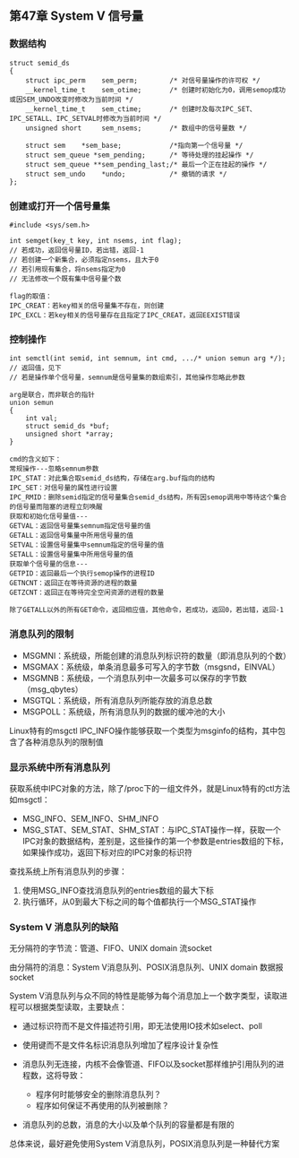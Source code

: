 ## 第47章 System V 信号量



### 数据结构

```
struct semid_ds 
{
    struct ipc_perm    sem_perm;        /* 对信号量操作的许可权 */
    __kernel_time_t    sem_otime;       /* 创建时初始化为0，调用semop成功或因SEM_UNDO改变时修改为当前时间 */
    __kernel_time_t    sem_ctime;       /* 创建时及每次IPC_SET、IPC_SETALL、IPC_SETVAL时修改为当前时间 */
    unsigned short     sem_nsems;       /* 数组中的信号量数 */

    struct sem    *sem_base;            /*指向第一个信号量 */
    struct sem_queue *sem_pending;      /* 等待处理的挂起操作 */
    struct sem_queue **sem_pending_last;/* 最后一个正在挂起的操作 */
    struct sem_undo    *undo;           /* 撤销的请求 */
};
```

### 创建或打开一个信号量集

```
#include <sys/sem.h>

int semget(key_t key, int nsems, int flag);
// 若成功，返回信号量ID，若出错，返回-1
// 若创建一个新集合，必须指定nsems，且大于0
// 若引用现有集合，将nsems指定为0
// 无法修改一个既有集中信号量个数

flag的取值：
IPC_CREAT：若key相关的信号量集不存在，则创建
IPC_EXCL：若key相关的信号量存在且指定了IPC_CREAT，返回EEXIST错误
```

### 控制操作

```
int semctl(int semid, int semnum, int cmd, .../* union semun arg */);
// 返回值，见下
// 若是操作单个信号量，semnum是信号量集的数组索引，其他操作忽略此参数

arg是联合，而非联合的指针
union semun
{
    int val;
    struct semid_ds *buf;
    unsigned short *array;
}

cmd的含义如下：
常规操作---忽略semnum参数
IPC_STAT：对此集合取semid_ds结构，存储在arg.buf指向的结构
IPC_SET：对信号量的属性进行设置
IPC_RMID：删除semid指定的信号量集合semid_ds结构，所有因semop调用中等待这个集合的信号量而阻塞的进程立刻唤醒
获取和初始化信号量值---
GETVAL：返回信号量集semnum指定信号量的值
GETALL：返回信号集量中所用信号量的值
SETVAL：设置信号量集中semnum指定的信号量的值
SETALL：设置信号量集中所用信号量的值
获取单个信号量的信息---
GETPID：返回最后一个执行semop操作的进程ID
GETNCNT：返回正在等待资源的进程的数量
GETZCNT：返回正在等待完全空闲资源的进程的数量

除了GETALL以外的所有GET命令，返回相应值，其他命令，若成功，返回0，若出错，返回-1
```

### 消息队列的限制

* MSGMNI：系统级，所能创建的消息队列标识符的数量（即消息队列的个数）
* MSGMAX：系统级，单条消息最多可写入的字节数（msgsnd，EINVAL）
* MSGMNB：系统级，一个消息队列中一次最多可以保存的字节数（msg_qbytes）
* MSGTQL：系统级，所有消息队列所能存放的消息总数
* MSGPOLL：系统级，所有消息队列的数据的缓冲池的大小

Linux特有的msgctl IPC_INFO操作能够获取一个类型为msginfo的结构，其中包含了各种消息队列的限制值

### 显示系统中所有消息队列

获取系统中IPC对象的方法，除了/proc下的一组文件外，就是Linux特有的ctl方法如msgctl：

* MSG_INFO、SEM_INFO、SHM_INFO
* MSG_STAT、SEM_STAT、SHM_STAT：与IPC_STAT操作一样，获取一个IPC对象的数据结构，差别是，这些操作的第一个参数是entries数组的下标，如果操作成功，返回下标对应的IPC对象的标识符

查找系统上所有消息队列的步骤：

1. 使用MSG_INFO查找消息队列的entries数组的最大下标
2. 执行循环，从0到最大下标之间的每个值都执行一个MSG_STAT操作

### System V 消息队列的缺陷

无分隔符的字节流：管道、FIFO、UNIX domain 流socket

由分隔符的消息：System V消息队列、POSIX消息队列、UNIX domain 数据报socket

System V消息队列与众不同的特性是能够为每个消息加上一个数字类型，读取进程可以根据类型读取，主要缺点：

* 通过标识符而不是文件描述符引用，即无法使用IO技术如select、poll
* 使用键而不是文件名标识消息队列增加了程序设计复杂性
* 消息队列无连接，内核不会像管道、FIFO以及socket那样维护引用队列的进程数，这将导致：
  * 程序何时能够安全的删除消息队列？
  * 程序如何保证不再使用的队列被删除？

* 消息队列的总数，消息的大小以及单个队列的容量都是有限的

总体来说，最好避免使用System V消息队列，POSIX消息队列是一种替代方案

